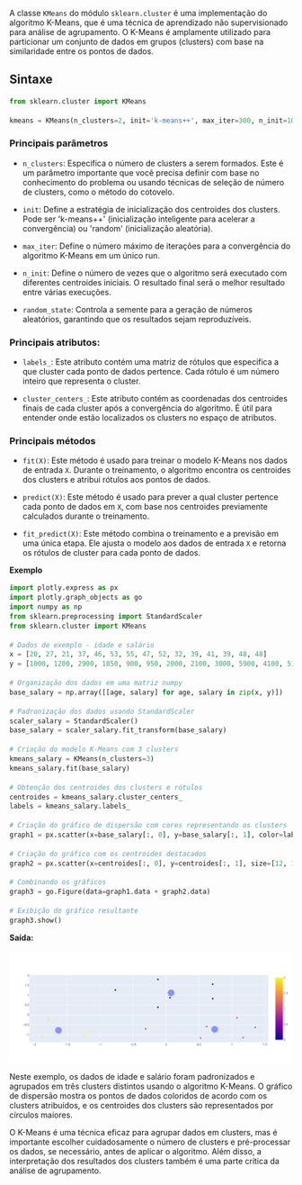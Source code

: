 A classe `KMeans` do módulo `sklearn.cluster` é uma implementação do algoritmo K-Means, que é uma técnica de aprendizado não supervisionado para análise de agrupamento. O K-Means é amplamente utilizado para particionar um conjunto de dados em grupos (clusters) com base na similaridade entre os pontos de dados.

## Sintaxe

```python
from sklearn.cluster import KMeans

kmeans = KMeans(n_clusters=2, init='k-means++', max_iter=300, n_init=10, random_state=0)
```

### Principais parâmetros

- `n_clusters`: Especifica o número de clusters a serem formados. Este é um parâmetro importante que você precisa definir com base no conhecimento do problema ou usando técnicas de seleção de número de clusters, como o método do cotovelo.

- `init`: Define a estratégia de inicialização dos centroides dos clusters. Pode ser 'k-means++' (inicialização inteligente para acelerar a convergência) ou 'random' (inicialização aleatória).

- `max_iter`: Define o número máximo de iterações para a convergência do algoritmo K-Means em um único run.

- `n_init`: Define o número de vezes que o algoritmo será executado com diferentes centroides iniciais. O resultado final será o melhor resultado entre várias execuções.

- `random_state`: Controla a semente para a geração de números aleatórios, garantindo que os resultados sejam reproduzíveis.

### Principais atributos:

- `labels_`: Este atributo contém uma matriz de rótulos que especifica a que cluster cada ponto de dados pertence. Cada rótulo é um número inteiro que representa o cluster.

- `cluster_centers_`: Este atributo contém as coordenadas dos centroides finais de cada cluster após a convergência do algoritmo. É útil para entender onde estão localizados os clusters no espaço de atributos.

### Principais métodos

- `fit(X)`: Este método é usado para treinar o modelo K-Means nos dados de entrada `X`. Durante o treinamento, o algoritmo encontra os centroides dos clusters e atribui rótulos aos pontos de dados.

- `predict(X)`: Este método é usado para prever a qual cluster pertence cada ponto de dados em `X`, com base nos centroides previamente calculados durante o treinamento.

- `fit_predict(X)`: Este método combina o treinamento e a previsão em uma única etapa. Ele ajusta o modelo aos dados de entrada `X` e retorna os rótulos de cluster para cada ponto de dados.

**Exemplo**

```python
import plotly.express as px
import plotly.graph_objects as go
import numpy as np
from sklearn.preprocessing import StandardScaler
from sklearn.cluster import KMeans

# Dados de exemplo - idade e salário
x = [20, 27, 21, 37, 46, 53, 55, 47, 52, 32, 39, 41, 39, 48, 48]
y = [1000, 1200, 2900, 1850, 900, 950, 2000, 2100, 3000, 5900, 4100, 5100, 7000, 5000, 6500]

# Organização dos dados em uma matriz numpy
base_salary = np.array([[age, salary] for age, salary in zip(x, y)])

# Padronização dos dados usando StandardScaler
scaler_salary = StandardScaler()
base_salary = scaler_salary.fit_transform(base_salary)

# Criação do modelo K-Means com 3 clusters
kmeans_salary = KMeans(n_clusters=3)
kmeans_salary.fit(base_salary)

# Obtenção dos centroides dos clusters e rótulos
centroides = kmeans_salary.cluster_centers_
labels = kmeans_salary.labels_

# Criação do gráfico de dispersão com cores representando os clusters
graph1 = px.scatter(x=base_salary[:, 0], y=base_salary[:, 1], color=labels)

# Criação do gráfico com os centroides destacados
graph2 = px.scatter(x=centroides[:, 0], y=centroides[:, 1], size=[12, 12, 12])

# Combinando os gráficos
graph3 = go.Figure(data=graph1.data + graph2.data)

# Exibição do gráfico resultante
graph3.show()
```

**Saída:**

![](./assets/kmeans-train-result.png)

Neste exemplo, os dados de idade e salário foram padronizados e agrupados em três clusters distintos usando o algoritmo K-Means. O gráfico de dispersão mostra os pontos de dados coloridos de acordo com os clusters atribuídos, e os centroides dos clusters são representados por círculos maiores.

O K-Means é uma técnica eficaz para agrupar dados em clusters, mas é importante escolher cuidadosamente o número de clusters e pré-processar os dados, se necessário, antes de aplicar o algoritmo. Além disso, a interpretação dos resultados dos clusters também é uma parte crítica da análise de agrupamento.